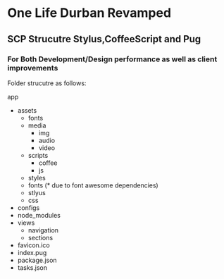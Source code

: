 # One Life Durban Revamped
## SCP Strucutre Stylus,CoffeeScript and Pug
### For Both Development/Design performance as well as client improvements
Folder strucutre as follows:

app
 - assets
   - fonts
   - media
     - img
     - audio
     - video
   - scripts
     - coffee
     - js
   - styles
    - fonts (* due to font awesome dependencies)
    - stlyus
    - css
 - configs
 - node_modules
 - views
   - navigation
   - sections
 - favicon.ico
 - index.pug
 - package.json
 - tasks.json

